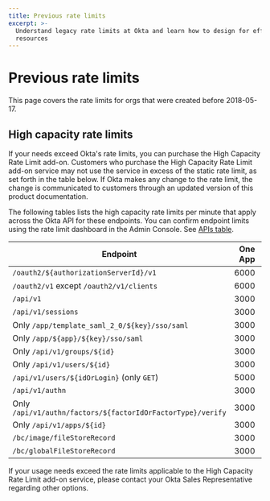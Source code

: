 ```yaml
---
title: Previous rate limits
excerpt: >-
  Understand legacy rate limits at Okta and learn how to design for efficient use of
  resources
---
```


# Previous rate limits

This page covers the rate limits for orgs that were created before 2018-05-17.

## High capacity rate limits

If your needs exceed Okta's rate limits, you can purchase the High Capacity Rate Limit add-on. Customers who purchase the High Capacity Rate Limit add-on service may not use the service in excess of the static rate limit, as set forth in the table below. If Okta makes any change to the rate limit, the change is communicated to customers through an updated version of this product documentation.

The following tables lists the high capacity rate limits per minute that apply across the Okta API for these endpoints. You can confirm endpoint limits using the rate limit dashboard in the Admin Console. See [APIs table](/docs/reference/rl-dashboard/#apis-table).

| Endpoint                                                                   | One App   | Enterprise   |
| -------------------------------------------------------------------------- | ---------: | ------------: |
| `/oauth2/${authorizationServerId}/v1`                                       | 6000      | 6000         |
| `/oauth2/v1` except `/oauth2/v1/clients`                                   | 6000      | 6000         |
| `/api/v1`                                                                  | 3000      | 3000         |
| `/api/v1/sessions`                                                         | 3000      | 3000         |
|  Only `/app/template_saml_2_0/${key}/sso/saml`                                    | 3000      | 3000         |
|  Only `/app/${app}/${key}/sso/saml`                                                | 3000      | 3000         |
|  Only `/api/v1/groups/${id}`                                                      | 3000      | 3000         |
|  Only `/api/v1/users/${id}`                                                       | 3000      | 3000         |
| `/api/v1/users/${idOrLogin}` (only `GET`)                                   | 5000      | 5000         |
| `/api/v1/authn`                                                            | 3000      | 3000         |
|  Only `/api/v1/authn/factors/${factorIdOrFactorType}/verify`                      | 3000      | 3000         |
|  Only `/api/v1/apps/${id}`                                                        | 3000      | 3000         |
| `/bc/image/fileStoreRecord`                                                | 3000      | 3000         |
| `/bc/globalFileStoreRecord`                                                | 3000      | 3000         |

If your usage needs exceed the rate limits applicable to the High Capacity Rate Limit add-on service, please contact your Okta Sales Representative regarding other options.
